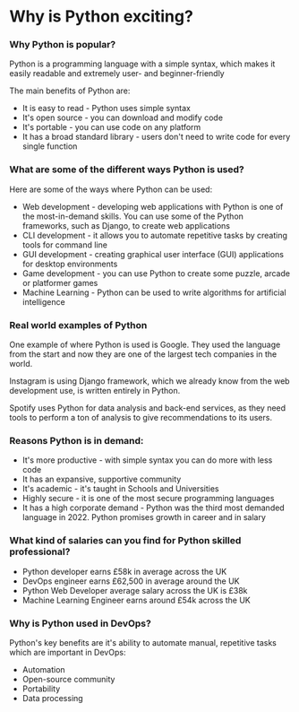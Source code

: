 # Why is Python exciting?

### Why Python is popular?
Python is a programming language with a simple syntax, which makes it easily readable and extremely user- and beginner-friendly

The main benefits of Python are:
* It is easy to read - Python uses simple syntax
* It's open source - you can download and modify code
* It's portable - you can use code on any platform
* It has a broad standard library - users don't need to write code for every single function

### What are some of the different ways Python is used?
Here are some of the ways where Python can be used:
* Web development - developing web applications with Python is one of the most-in-demand skills. You can use some of the Python frameworks, such as Django, to create web applications
* CLI development - it allows you to automate repetitive tasks by creating tools for command line
* GUI development - creating graphical user interface (GUI) applications for desktop environments
* Game development - you can use Python to create some puzzle, arcade or platformer games
* Machine Learning - Python can be used to write algorithms for artificial intelligence

### Real world examples of Python
One example of where Python is used is Google. They used the language from the start and now they are one of the largest tech companies in the world.

Instagram is using Django framework, which we already know from the web development use, is written entirely in Python.

Spotify uses Python for data analysis and back-end services, as they need tools to perform a ton of analysis to give recommendations to its users. 

### Reasons Python is in demand:
* It's more productive - with simple syntax you can do more with less code
* It has an expansive, supportive community
* It's academic - it's taught in Schools and Universities
* Highly secure - it is one of the most secure programming languages
* It has a high corporate demand - Python was the third most demanded language in 2022. Python promises growth in career and in salary


### What kind of salaries can you find for Python skilled professional?
* Python developer earns £58k in average across the UK
* DevOps engineer earns £62,500 in average around the UK
* Python Web Developer average salary across the UK is £38k
* Machine Learning Engineer earns around £54k across the UK


### Why is Python used in DevOps?
Python's key benefits are it's ability to automate manual, repetitive tasks which are important in DevOps:
* Automation
* Open-source community
* Portability
* Data processing